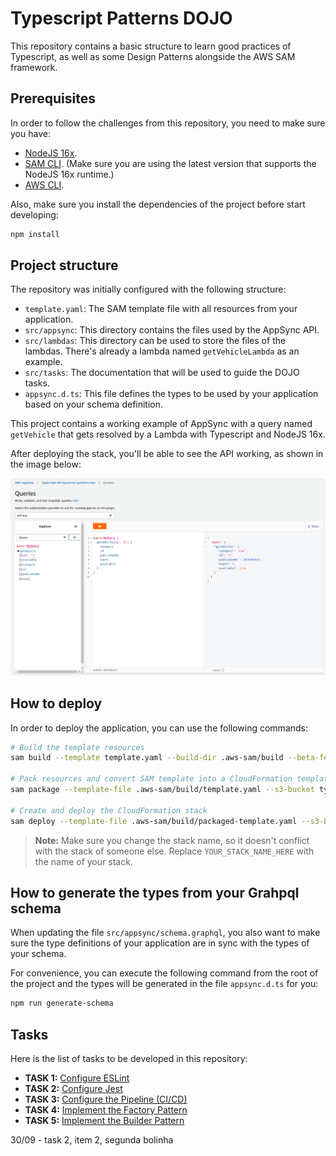 # Typescript Patterns DOJO

This repository contains a basic structure to learn good practices of Typescript, as well as some Design Patterns alongside the AWS SAM framework.

## Prerequisites

In order to follow the challenges from this repository, you need to make sure you have:

* [NodeJS 16x](https://nodejs.org/en/).
* [SAM CLI](https://docs.aws.amazon.com/serverless-application-model/latest/developerguide/serverless-sam-cli-install.html). (Make sure you are using the latest version that supports the NodeJS 16x runtime.)
* [AWS CLI](https://docs.aws.amazon.com/cli/latest/userguide/getting-started-install.html).

Also, make sure you install the dependencies of the project before start developing:

```bash
npm install
```

## Project structure

The repository was initially configured with the following structure:

* `template.yaml`: The SAM template file with all resources from your application.
* `src/appsync`: This directory contains the files used by the AppSync API.
* `src/lambdas`: This directory can be used to store the files of the lambdas. There's already a lambda named `getVehicleLambda` as an example.
* `src/tasks`: The documentation that will be used to guide the DOJO tasks.
* `appsync.d.ts`: This file defines the types to be used by your application based on your schema definition.

This project contains a working example of AppSync with a query named `getVehicle` that gets resolved by a Lambda with Typescript and NodeJS 16x.

After deploying the stack, you'll be able to see the API working, as shown in the image below:

![AppSync Example](./src/tasks/docs/appsync-example.png "AppSync Example")

## How to deploy

In order to deploy the application, you can use the following commands:

```bash
# Build the template resources
sam build --template template.yaml --build-dir .aws-sam/build --beta-features

# Pack resources and convert SAM template into a CloudFormation template
sam package --template-file .aws-sam/build/template.yaml --s3-bucket typescript-patterns-dojo-assets --output-template-file .aws-sam/build/packaged-template.yaml

# Create and deploy the CloudFormation stack
sam deploy --template-file .aws-sam/build/packaged-template.yaml --s3-bucket typescript-patterns-dojo-assets --no-fail-on-empty-changeset --stack-name YOUR_STACK_NAME_HERE --capabilities CAPABILITY_IAM CAPABILITY_NAMED_IAM
```

> **Note:** Make sure you change the stack name, so it doesn't conflict with the stack of someone else. Replace `YOUR_STACK_NAME_HERE` with the name of your stack.

## How to generate the types from your Grahpql schema

When updating the file `src/appsync/schema.graphql`, you also want to make sure the type definitions of your application are in sync with the types of your schema.

For convenience, you can execute the following command from the root of the project and the types will be generated in the file `appsync.d.ts` for you:

```bash
npm run generate-schema
```

## Tasks

Here is the list of tasks to be developed in this repository:

* **TASK 1:** [Configure ESLint](./src/tasks/task1.md)
* **TASK 2:** [Configure Jest](./src/tasks/task2.md)
* **TASK 3:** [Configure the Pipeline (CI/CD)](./src/tasks/task3.md)
* **TASK 4:** [Implement the Factory Pattern](./src/tasks/task4.md)
* **TASK 5:** [Implement the Builder Pattern](./src/tasks/task5.md)

30/09 - task 2, item 2, segunda bolinha


